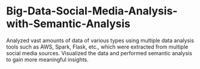 # Big-Data-Social-Media-Analysis-with-Semantic-Analysis
Analyzed vast amounts of data of various types using multiple data analysis tools such as AWS, Spark, Flask, etc., which were extracted from multiple social media sources. Visualized the data and performed semantic analysis to gain more meaningful insights.
